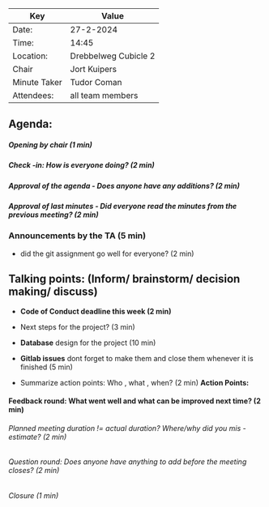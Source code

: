 | Key | Value |
| --- | --- |
| Date: | 27-2-2024 |
| Time: | 14:45 |
| Location: | Drebbelweg Cubicle 2|
| Chair | Jort Kuipers |
| Minute Taker | Tudor Coman |
| Attendees: | all team members |
## Agenda: 
##### Opening by chair (1 min)
##### Check -in: How is everyone doing? (2 min)
##### Approval of the agenda - Does anyone have any additions? (2 min)

##### Approval of last minutes - Did everyone read the minutes from the previous meeting? (2 min)

### Announcements by the TA (5 min)
- did the git assignment go well for everyone? (2 min)


## Talking points: (Inform/ brainstorm/ decision making/ discuss)
- **Code of Conduct deadline this week (2 min)** 
- Next steps for the project? (3 min)
- **Database** design for the project (10 min)
- **Gitlab issues** dont forget to make them and close them whenever it is finished (5 min)

- Summarize action points: Who , what , when? (2 min)
**Action Points:**


#### Feedback round: What went well and what can be improved next time? (2 min)
###### Planned meeting duration != actual duration? Where/why did you mis -estimate? (2 min)
###### Question round: Does anyone have anything to add before the meeting closes? (2 min)
###### Closure (1 min)